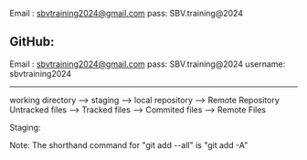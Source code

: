 Email : sbvtraining2024@gmail.com
pass: SBV.training@2024

GitHub:
----------
Email : sbvtraining2024@gmail.com
pass: SBV.training@2024
username: sbvtraining2024 


-----------------------------------------------------------------------------------------------------------------------

working directory --> staging --> local repository --> Remote Repository
Untracked files --> Tracked files --> Commited files --> Remote Files 

Staging:

Note: The shorthand command for "git add --all" is "git add -A"

